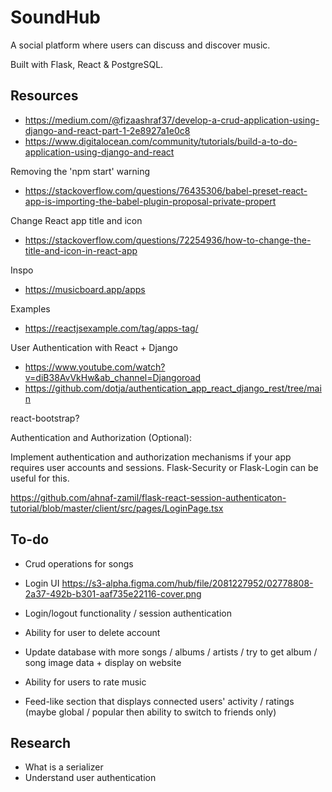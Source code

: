 # SoundHub
A social platform where users can discuss and discover music.

Built with Flask, React &amp; PostgreSQL.

## Resources
- https://medium.com/@fizaashraf37/develop-a-crud-application-using-django-and-react-part-1-2e8927a1e0c8
- https://www.digitalocean.com/community/tutorials/build-a-to-do-application-using-django-and-react

Removing the 'npm start' warning
- https://stackoverflow.com/questions/76435306/babel-preset-react-app-is-importing-the-babel-plugin-proposal-private-propert

Change React app title and icon
- https://stackoverflow.com/questions/72254936/how-to-change-the-title-and-icon-in-react-app

Inspo
- https://musicboard.app/apps

Examples
- https://reactjsexample.com/tag/apps-tag/

User Authentication with React + Django
- https://www.youtube.com/watch?v=diB38AvVkHw&ab_channel=Djangoroad
- https://github.com/dotja/authentication_app_react_django_rest/tree/main

react-bootstrap?

Authentication and Authorization (Optional):

Implement authentication and authorization mechanisms if your app requires user accounts and sessions. Flask-Security or Flask-Login can be useful for this.

https://github.com/ahnaf-zamil/flask-react-session-authenticaton-tutorial/blob/master/client/src/pages/LoginPage.tsx

## To-do
- Crud operations for songs
- Login UI https://s3-alpha.figma.com/hub/file/2081227952/02778808-2a37-492b-b301-aaf735e22116-cover.png
- Login/logout functionality / session authentication
- Ability for user to delete account
- Update database with more songs / albums / artists / try to get album / song image data + display on website
- Ability for users to rate music

- Feed-like section that displays connected users' activity / ratings (maybe global / popular then ability to switch to friends only)


## Research
- What is a serializer
- Understand user authentication